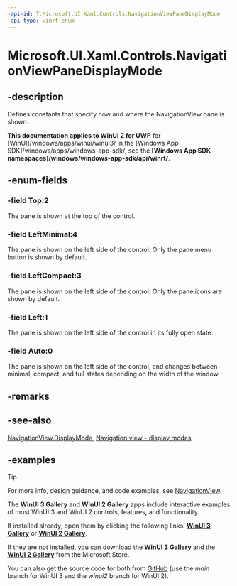 ```yaml
---
-api-id: T:Microsoft.UI.Xaml.Controls.NavigationViewPaneDisplayMode
-api-type: winrt enum
---
```

<!-- Enumeration syntax.
public enum NavigationViewPaneDisplayMode : int 
-->

# Microsoft.UI.Xaml.Controls.NavigationViewPaneDisplayMode

## -description

Defines constants that specify how and where the NavigationView pane is shown.

**This documentation applies to WinUI 2 for UWP** for [WinUI]/windows/apps/winui/winui3/ in the [Windows App SDK]/windows/apps/windows-app-sdk/, see the **[Windows App SDK namespaces]/windows/windows-app-sdk/api/winrt/**.

## -enum-fields

### -field Top:2

The pane is shown at the top of the control.

### -field LeftMinimal:4

The pane is shown on the left side of the control. Only the pane menu button is shown by default.

### -field LeftCompact:3

The pane is shown on the left side of the control. Only the pane icons are shown by default.

### -field Left:1

The pane is shown on the left side of the control in its fully open state.

### -field Auto:0

The pane is shown on the left side of the control, and changes between minimal, compact, and full states depending on the width of the window.

## -remarks

## -see-also

[NavigationView.DisplayMode](navigationview_displaymode.md), [Navigation view - display modes](/windows/apps/design/controls/navigationview#display-modes)

## -examples

> [!TIP]
> For more info, design guidance, and code examples, see [NavigationView](/windows/apps/design/controls/navigationview).
>
> The **WinUI 3 Gallery** and **WinUI 2 Gallery** apps include interactive examples of most WinUI 3 and WinUI 2 controls, features, and functionality.
>
> If installed already, open them by clicking the following links: [**WinUI 3 Gallery**](winui3gallery:/item/NavigationView) or [**WinUI 2 Gallery**](winui2gallery:/item/NavigationView).
>
> If they are not installed, you can download the [**WinUI 3 Gallery**](https://www.microsoft.com/store/productId/9P3JFPWWDZRC) and the [**WinUI 2 Gallery**](https://www.microsoft.com/store/productId/9MSVH128X2ZT) from the Microsoft Store.
>
> You can also get the source code for both from [GitHub](https://github.com/Microsoft/WinUI-Gallery) (use the *main* branch for WinUI 3 and the *winui2* branch for WinUI 2).

